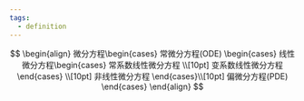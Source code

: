 ```yaml
---
tags:
  - definition
---
```

$$
\begin{align}
微分方程\begin{cases}
常微分方程(ODE) \begin{cases}
线性微分方程\begin{cases}
常系数线性微分方程 \\[10pt]
变系数线性微分方程
\end{cases} \\[10pt]
非线性微分方程
\end{cases}\\[10pt]
偏微分方程(PDE)
\end{cases}
\end{align}
$$
